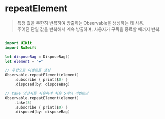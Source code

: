 repeatElement
========

> 특정 값을 무한히 반복하여 방출하는 Observable을 생성하는 데 사용.  
> 주어진 단일 값을 반복해서 계속 방출하며, 사용자가 구독을 종료할 때까지 반복.  

```swift

import UIKit
import RxSwift

let disposeBag = DisposeBag()
let element = "❤️"

// 무한으로 이벤트를 생성
Observable.repeatElement(element)
    .subscribe { print($0) }
    .disposed(by: disposeBag)

// take 연산자를 사용하여 처음 5개의 이벤트만
Observable.repeatElement(element)
    .take(5)
    .subscribe { print($0) }
    .disposed(by: disposeBag)

```
